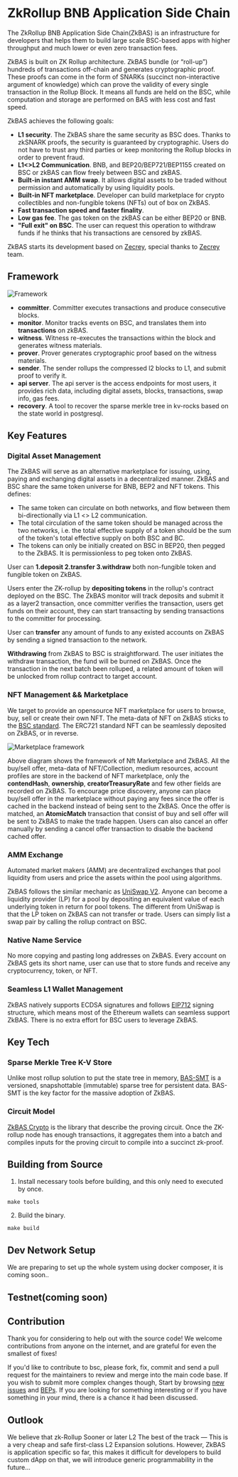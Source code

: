 # ZkRollup BNB Application Side Chain
The ZkRollup BNB Application Side Chain(ZkBAS) is an infrastructure for developers that helps them to build large scale 
BSC-based apps with higher throughput and much lower or even zero transaction fees. 

ZkBAS is built on ZK Rollup architecture. ZkBAS bundle (or “roll-up”) hundreds of transactions off-chain and generates 
cryptographic proof. These proofs can come in the form of SNARKs (succinct non-interactive argument of knowledge) which 
can prove the validity of every single transaction in the Rollup Block. It means all funds are held on the BSC, 
while computation and storage are performed on BAS with less cost and fast speed.

ZkBAS achieves the following goals:
- **L1 security**. The ZkBAS share the same security as BSC does. Thanks to zkSNARK proofs, the security is guaranteed by 
  cryptographic. Users do not have to trust any third parties or keep monitoring the Rollup blocks in order to 
  prevent fraud.
- **L1<>L2 Communication**. BNB, and BEP20/BEP721/BEP1155 created on BSC or zkBAS can flow freely between BSC and zkBAS. 
- **Built-in instant AMM swap**. It allows digital assets to be traded without permission and automatically by using 
   liquidity pools.
- **Built-in NFT marketplace**. Developer can build marketplace for crypto collectibles and non-fungible tokens (NFTs) 
  out of box on ZkBAS.
- **Fast transaction speed and faster finality**.
- **Low gas fee**. The gas token on the zkBAS can be either BEP20 or BNB.
- **"Full exit" on BSC**. The user can request this operation to withdraw funds if he thinks that his transactions 
  are censored by zkBAS.

ZkBAS starts its development based on [Zecrey](https://github.com/bnb-chain/zecrey-legend), special thanks to 
[Zecrey](https://www.zecrey.com/) team.

## Framework
![Framework](./docs/assets/Frame_work.png)

- **committer**. Committer executes transactions and produce consecutive blocks.
- **monitor**. Monitor tracks events on BSC, and translates them into **transactions** on zkBAS.
- **witness**. Witness re-executes the transactions within the block and generates witness materials.
- **prover**. Prover generates cryptographic proof based on the witness materials.
- **sender**. The sender rollups the compressed l2 blocks to L1, and submit proof to verify it.
- **api server**. The api server is the access endpoints for most users, it provides rich data, including
  digital assets, blocks, transactions, swap info, gas fees.
- **recovery**. A tool to recover the sparse merkle tree in kv-rocks based on the state world in postgresql.

## Key Features

### Digital Asset Management
The ZkBAS will serve as an alternative marketplace for issuing, using, paying and exchanging digital assets in a 
decentralized manner. ZkBAS and BSC share the same token universe for BNB, BEP2 and NFT tokens. This defines:
- The same token can circulate on both networks, and flow between them bi-directionally via L1 <> L2 communication.
- The total circulation of the same token should be managed across the two networks, i.e. the total effective supply 
  of a token should be the sum of the token's total effective supply on both BSC and BC.
- The tokens can only be initially created on BSC in BEP20, then pegged to the ZkBAS. It is permissionless to peg 
  token onto ZkBAS.

User can **1.deposit 2.transfer 3.withdraw** both non-fungible token and fungible token on ZkBAS.  

Users enter the ZK-rollup by **depositing tokens** in the rollup's contract deployed on the BSC. The ZkBAS monitor 
will track deposits and submit it as a layer2 transaction, once committer verifies the transaction, users get funds on
their account, they can start transacting by sending transactions to the committer for processing.

User can **transfer** any amount of funds to any existed accounts on ZkBAS by sending a signed transaction to the 
network.

**Withdrawing** from ZkBAS to BSC is straightforward. The user initiates the withdraw transaction, the fund will be 
burned on ZkBAS. Once the transaction in the next batch been rolluped, a related amount of token will be unlocked from 
rollup contract to target account. 

### NFT Management && Marketplace
We target to provide an opensource NFT marketplace for users to browse, buy, sell or create their own NFT. 
The meta-data of NFT on ZkBAS sticks to the [BSC standard](https://docs.bnbchain.org/docs/nft-metadata-standard/).
The ERC721 standard NFT can be seamlessly deposited on ZkBAS, or in reverse. 

![Marketplace framework](./docs/assets/NFT_Marketplace.png)

Above diagram shows the framework of Nft Marketplace and ZkBAS. All the buy/sell offer, meta-data of NFT/Collection, 
medium resources, account profiles are store in the backend of NFT marketplace, only the **contendHash**,
**ownership**, **creatorTreasuryRate** and few other fields are recorded on ZkBAS. To encourage price discovery, anyone
can place buy/sell offer in the marketplace without paying any fees since the offer is cached in the backend instead of 
being sent to the ZkBAS. Once the offer is matched, an **AtomicMatch** transaction that consist of buy and sell offer 
will be sent to ZkBAS to make the trade happen. Users can also cancel an offer manually by sending a cancel offer 
transaction to disable the backend cached offer.

### AMM Exchange

Automated market makers (AMM) are decentralized exchanges that pool liquidity from users and price the assets within 
the pool using algorithms. 

ZkBAS follows the similar mechanic as [UniSwap V2](https://docs.uniswap.org/protocol/V2/concepts/protocol-overview/how-uniswap-works).
Anyone can become a liquidity provider (LP) for a pool by depositing an equivalent value of each underlying token in 
return for pool tokens. The different from UniSwap is that the LP token on ZkBAS can not transfer or trade. Users can
simply list a swap pair by calling the rollup contract on BSC.

### Native Name Service
No more copying and pasting long addresses on ZkBAS. Every account on ZkBAS gets its short name, user can use that to 
store funds and receive any cryptocurrency, token, or NFT. 

### Seamless L1 Wallet Management
ZkBAS natively supports ECDSA signatures and follows [EIP712](https://github.com/ethereum/EIPs/blob/master/EIPS/eip-712.md)
signing structure, which means most of the Ethereum wallets can seamless support ZkBAS. There is no extra effort for BSC
users to leverage ZkBAS.

## Key Tech

### Sparse Merkle Tree K-V Store 
Unlike most rollup solution to put the state tree in memory, [BAS-SMT](https://github.com/bnb-chain/bas-smt/) is a versioned, 
snapshottable (immutable) sparse tree for persistent data. BAS-SMT is the key factor for the massive adoption of ZkBAS.

### Circuit Model
[ZkBAS Crypto](https://github.com/bnb-chain/zkbas-crypto) is the library that describe the proving circuit. Once 
the ZK-rollup node has enough transactions, it aggregates them into a batch and compiles inputs for the proving circuit 
to compile into a succinct zk-proof.


## Building from Source

1. Install necessary tools before building, and this only need to executed by once.
```shell
make tools
```

2. Build the binary.
```shell
make build
```

## Dev Network Setup
We are preparing to set up the whole system using docker composer, it is coming soon..

## Testnet(coming soon)

## Contribution
Thank you for considering to help out with the source code! We welcome contributions from anyone on the internet, 
and are grateful for even the smallest of fixes!

If you'd like to contribute to bsc, please fork, fix, commit and send a pull request for the maintainers to review 
and merge into the main code base. If you wish to submit more complex changes though, Start by browsing 
[new issues](https://github.com/bnb-chain/zkbas/issues) and [BEPs](https://github.com/bnb-chain/BEPs). 
If you are looking for something interesting or if you have something in your mind, there is a chance it had been discussed.


## Outlook
We believe that zk-Rollup Sooner or later L2 The best of the track — This is a very cheap and safe first-class 
L2 Expansion solutions. However, ZkBAS is application specific so far, this makes it difficult for developers to 
build custom dApp on that, we will introduce generic programmability in the future... 


